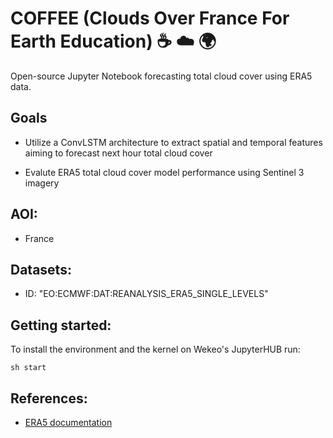 # COFFEE (Clouds Over France For Earth Education) :coffee: :cloud: :earth_africa:

Open-source Jupyter Notebook forecasting total cloud cover using ERA5 data. 

## Goals

- Utilize a ConvLSTM architecture to extract spatial and temporal features aiming to forecast next hour total cloud cover

- Evalute ERA5 total cloud cover model performance using Sentinel 3 imagery


## AOI:

- France

## Datasets:

- ID: "EO:ECMWF:DAT:REANALYSIS_ERA5_SINGLE_LEVELS"



## Getting started:

To install the environment and the kernel on Wekeo's JupyterHUB run:

    sh start

## References:

 - [ERA5 documentation](https://confluence.ecmwf.int/display/CKB/ERA5%3A+data+documentation)
